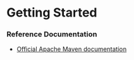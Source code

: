 # Getting Started

### Reference Documentation

* [Official Apache Maven documentation](https://maven.apache.org/guides/index.html)
